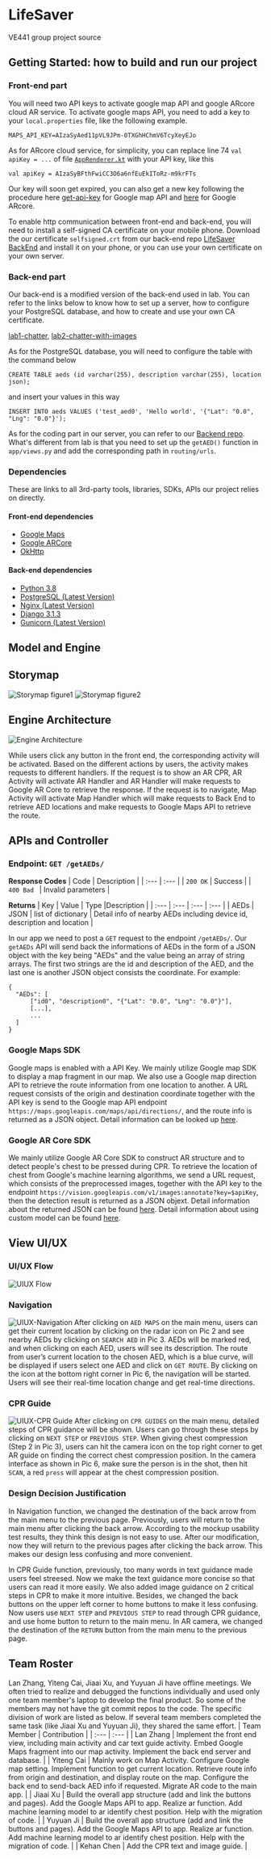 # LifeSaver
VE441 group project source 





## Getting Started: how to build and run our project
### Front-end part
You will need two API keys to activate google map API and google ARcore cloud AR service. To activate google maps API, you need to add a key to your `local.properties` file, like the following example.
  ```
  MAPS_API_KEY=AIzaSyAed11pVL9JPm-0TXGhHChmV6TcyXeyEJo
  ```
As for ARcore cloud service, for simplicity, you can replace line 74 `val apiKey = ...` of file [`AppRenderer.kt`](https://github.com/AlonsoChate/LifeSaver/blob/main/app/src/main/java/com/example/ve441_lifesaver_draft/kotlin/ml/AppRenderer.kt) with your API key, like this
  ```
  val apiKey = AIzaSyBFthFwiCC3O6a6nfEuEkIToRz-m9krFTs
  ```
Our key will soon get expired, you can also get a new key following the procedure here [get-api-key](https://developers.google.com/maps/documentation/android-sdk/get-api-key) for Google map API and [here](https://cloud.google.com/vision/docs/setup) for Google ARcore.

To enable http communication between front-end and back-end, you will need to install a self-signed CA certificate on your mobile phone. Download the our certificate `selfsigned.crt` from our back-end repo [LifeSaver BackEnd](https://github.com/lanzhgx/LifeSaver_Backend) and install it on your phone, or you can use your own certificate on your own server.


### Back-end part
Our back-end is a modified version of the back-end used in lab. You can refer to the links below to know how to set up a server, how to configure your PostgreSQL database, and how to create and use your own CA certificate.

[lab1-chatter](https://eecs441.eecs.umich.edu/ji-asns/lab1-chatter), [lab2-chatter-with-images](https://eecs441.eecs.umich.edu/ji-asns/lab2-images)

As for the PostgreSQL database, you will need to configure the table with the command below
  ```
  CREATE TABLE aeds (id varchar(255), description varchar(255), location json);
  ```
and insert your values in this way
  ```
  INSERT INTO aeds VALUES ('test_aed0', 'Hello world', '{"Lat": "0.0", "Lng": "0.0"}');
  ```

As for the coding part in our server, you can refer to our [Backend repo](https://github.com/lanzhgx/LifeSaver_Backend). What's different from lab is that you need to set up the `getAED()` function in `app/views.py` and add the corresponding path in `routing/urls`.


### Dependencies
These are links to all 3rd-party tools, libraries, SDKs, APIs our project relies on directly.

#### Front-end dependencies
- [Google Maps](https://developers.google.com/maps/documentation)
- [Google ARCore](https://developers.google.com/ar/develop?hl=zh-cn)
- [OkHttp](https://github.com/square/okhttp)

#### Back-end dependencies
- [Python 3.8](https://www.python.org/downloads/)
- [PostgreSQL (Latest Version)](https://www.postgresql.org/docs/current/index.html)
- [Nginx (Latest Version)](https://nginx.org/en/docs/install.html)
- [Django 3.1.3](https://pypi.org/project/Django/)
- [Gunicorn (Latest Version)](https://pypi.org/project/gunicorn/)






## Model and Engine
## Storymap
![Storymap figure1](https://github.com/AlonsoChate/LifeSaver/blob/main/figures/Storymap1.png)
![Storymap figure2](https://github.com/AlonsoChate/LifeSaver/blob/main/figures/Storymap2.png)

## Engine Architecture
![Engine Architecture](https://github.com/AlonsoChate/LifeSaver/blob/main/figures/LifeSaver%20Model%20and%20Engine.png)

While users click any button in the front end, the corresponding activity will be activated. Based on the different actions by users, the activity makes requests to different handlers. If the request is to show an AR CPR, AR Activity will activate AR Handler and AR Handler will make requests to Google AR Core to retrieve the response. If the request is to navigate, Map Activity will activate Map Handler which will make requests to Back End to retrieve AED locations and make requests to Google Maps API to retrieve the route.


## APIs and Controller
### Endpoint: `GET /getAEDs/`
**Response Codes**
| Code  | Description |
| :--- | :--- |
| `200 OK` | Success |
| `400 Bad ` | Invalid parameters |

**Returns**
| Key  | Value | Type  |Description  |
| :--- | :--- | :---  | :--- |
| AEDs | JSON | list of dictionary | Detail info of nearby AEDs including device id, description and location | 

In our app we need to post a `GET` request to the endpoint `/getAEDs/`. Our `getAEDs` API will send back the informations of AEDs in the form of a JSON object with the key being "AEDs" and the value being an array of string arrays. The first two strings are the id and description of the AED, and the last one is another JSON object consists the coordinate. For example: 
```
{
  "AEDs": [
      ["id0", "description0", "{"Lat": "0.0", "Lng": "0.0"}"], 
      [...],
      ...
  ]
}
```

### Google Maps SDK
Google maps is enabled with a API Key. We mainly utilize Google map SDK to display a map fragment in our map. We also use a Google map direction API to retrieve the route information from one location to another. A URL request consists of the origin and destination coordinate together with the API key is send to the Google map API endpoint `https://maps.googleapis.com/maps/api/directions/`, and the route info is returned as a JSON object. Detail information can be looked up [here](https://developers.google.com/maps/documentation/directions/get-directions). 

### Google AR Core SDK
We mainly utilize Google AR Core SDK to construct AR structure and to detect people's chest to be pressed during CPR. To retrieve the location of chest from Google's machine learning algorithms, we send a URL request, which consists of the preprocessed images, together with the API key to the endpoint `https://vision.googleapis.com/v1/images:annotate?key=$apiKey`, then the detection result is returned as a JSON objext. Detail information about the returned JSON can be found [here](https://cloud.google.com/vision/docs/reference/rest/v1/AnnotateImageResponse#LocalizedObjectAnnotation). Detail information about using custom model can be found [here](https://developers.google.com/ml-kit/vision/object-detection/custom-models/android).


## View UI/UX
### UI/UX Flow
![UIUX Flow](https://github.com/AlonsoChate/LifeSaver/blob/main/figures/uiuxflow.png)
### Navigation
![UIUX-Navigation](https://github.com/AlonsoChate/LifeSaver/blob/main/figures/uiux_navigation.png)
After clicking on `AED MAPS` on the main menu, users can get their current location by clicking on the radar icon on Pic 2 and see nearby AEDs by clicking on `SEARCH AED` in Pic 3. AEDs will be marked red, and when clicking on each AED, users will see its description. The route from user’s current location to the chosen AED, which is a blue curve, will be displayed if users select one AED and click on `GET ROUTE`. By clicking on the icon at the bottom right corner in Pic 6, the navigation will be started. Users will see their real-time location change and get real-time directions.
### CPR Guide
![UIUX-CPR Guide](https://github.com/AlonsoChate/LifeSaver/blob/main/figures/uiux_cpr.png)
After clicking on `CPR GUIDES` on the main menu, detailed steps of CPR guidance will be shown. Users can go through these steps by clicking on `NEXT STEP` or `PREVIOUS STEP`. When giving chest compression (Step 2 in Pic 3), users can hit the camera icon on the top right corner to get AR guide on finding the correct chest compression position. In the camera interface as shown in Pic 6, make sure the person is in the shot, then hit `SCAN`, a red `press` will appear at the chest compression position.
### Design Decision Justification
<!--![UIUX Justification](https://github.com/AlonsoChate/LifeSaver/blob/main/figures/uiux_justification.png)-->
In Navigation function, we changed the destination of the back arrow from the main menu to the previous page. Previously, users will return to the main menu after clicking the back arrow. According to the mockup usability test results, they think this design is not easy to use. After our modification, now they will return to the previous pages after clicking the back arrow. This makes our design less confusing and more convenient.

In CPR Guide function, previously, too many words in text guidance made users feel streesed. Now we make the text guidance more concise so that users can read it more easily. We also added image guidance on 2 critical steps in CPR to make it more intuitive. Besides, we changed the back buttons on the upper left corner to home buttons to make it less confusing. Now users use `NEXT STEP` and `PREVIOUS STEP` to read through CPR guidance, and use home button to return to the main menu.
In AR camera, we changed the destination of the `RETURN` button from the main menu to the previous page.


## Team Roster
Lan Zhang, Yiteng Cai, Jiaai Xu, and Yuyuan Ji have offline meetings. We often tried to realize and debugged the functions individually and used only one team member's laptop to develop the final product. So some of the members may not have the git commit repos to the code. The specific division of work are listed as below. If several team members completed the same task (like Jiaai Xu and Yuyuan Ji), they shared the same effort.
| Team Member | Contribution |
| :--- | :--- |
| Lan Zhang   | Implement the front end view, including main activity and car text guide activity. Embed Google Maps fragment into our map activity. Implement the back end server and database. |
| Yiteng Cai  | Mainly work on Map Activity. Configure Google map setting. Implement function to get current location. Retrieve route info from origin and destination, and display route on the map. Configure the back end to send-back AED info if requested. Migrate AR code to the main app.  |
| Jiaai Xu    | Build the overall app structure (add and link the buttons and pages). Add the Google Maps API to app. Realize ar function. Add machine learning model to ar identify chest position. Help with the migration of code. |
| Yuyuan Ji   | Build the overall app structure (add and link the buttons and pages). Add the Google Maps API to app. Realize ar function. Add machine learning model to ar identify chest position. Help with the migration of code. |
| Kehan Chen  | Add the CPR text and image guide. |

